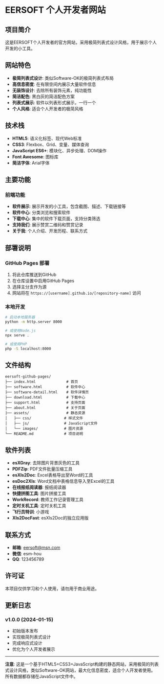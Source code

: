 # EERSOFT 个人开发者网站

## 项目简介

这是EERSOFT个人开发者的官方网站，采用极简列表式设计风格，用于展示个人开发的小工具。

## 网站特色

- **极简列表式设计**: 类似Software-OK的极简列表式布局
- **高信息密度**: 在有限空间内展示大量软件信息
- **无装饰设计**: 去除所有装饰元素，纯功能性
- **简洁配色**: 黑白灰的简洁配色方案
- **列表式展示**: 软件以列表形式展示，一行一个
- **个人风格**: 适合个人开发者的极简风格

## 技术栈

- **HTML5**: 语义化标签、现代Web标准
- **CSS3**: Flexbox、Grid、变量、媒体查询
- **JavaScript ES6+**: 模块化、异步处理、DOM操作
- **Font Awesome**: 图标库
- **简洁字体**: Arial字体

## 主要功能

### 前端功能
- **软件展示**: 展示开发的小工具，包含截图、描述、下载链接等
- **软件中心**: 分类浏览和搜索软件
- **下载中心**: 集中的软件下载页面，支持分类筛选
- **支持我们**: 展示赞赏二维码和赞赏记录
- **关于我**: 个人介绍、开发历程、联系方式

## 部署说明

### GitHub Pages 部署

1. 将此仓库推送到GitHub
2. 在仓库设置中启用GitHub Pages
3. 选择主分支作为源
4. 网站将在 `https://[username].github.io/[repository-name]` 访问

### 本地开发

```bash
# 启动本地服务器
python -m http.server 8000

# 或使用Node.js
npx serve .

# 或使用PHP
php -S localhost:8000
```

## 文件结构

```
eersoft-github-pages/
├── index.html              # 首页
├── software.html           # 软件中心
├── software-detail.html    # 软件详情页
├── download.html           # 下载中心
├── support.html            # 支持页面
├── about.html              # 关于页面
├── assets/                 # 静态资源
│   ├── css/               # 样式文件
│   ├── js/                # JavaScript文件
│   └── images/            # 图片资源
└── README.md              # 项目说明
```

## 软件列表

- **esXGray**: 去除图片背景灰色的工具
- **PDFZip**: PDF文件批量压缩工具
- **esXls2Doc**: Excel表格导出至Word的工具
- **esDoc2Xls**: Word文档中表格信息导入至Excel的工具
- **在线报纸阅读器**: 报纸阅读器
- **快捷拼图工具**: 图片拼接工具
- **WorkRecord**: 教师工作记录管理工具
- **定时关机工具**: 定时关机工具
- **飞行员特训**: 小游戏
- **Xls2DocFast**: esXls2Doc的独立应用版

## 联系方式

- **邮箱**: eersoft@msn.com
- **微信**: esm-hou
- **QQ**: 123456789

## 许可证

本项目仅供学习和个人使用，请勿用于商业用途。

## 更新日志

### v1.0.0 (2024-01-15)
- 初始版本发布
- 实现极简列表式设计
- 完成响应式设计
- 优化为个人开发者展示

---

**注意**: 这是一个基于HTML5+CSS3+JavaScript构建的静态网站，采用极简的列表式设计风格，类似Software-OK网站，最大化信息密度，适合个人开发者使用。所有数据都存储在JavaScript文件中。